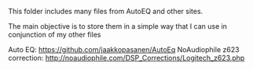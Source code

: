 This folder includes many files from AutoEQ and other sites.

The main objective is to store them in a simple way that I can use in conjunction of my other files

Auto EQ: https://github.com/jaakkopasanen/AutoEq
NoAudiophile z623 correction: http://noaudiophile.com/DSP_Corrections/Logitech_z623.php
